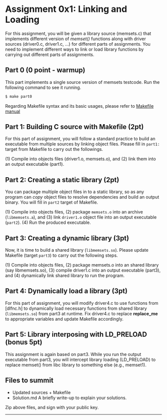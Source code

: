 # Assignment 0x1: Linking and Loading

For this assignment, you will be given a library source (memsets.c) that
implements different version of *memset()* functions along with driver sources
(driver0.c, driver1.c, ...) for different parts of assignments. You need to
implement different ways to link or load library functions by carrying out
different parts of assignments.

## Part 0 (0 point - warmup)

This part implements a single source version of memsets testcode. Run the
following command to see it running. 

```sh
$ make part0
```

Regarding Makefile syntax and its basic usages, please refer to [Makefile manual][An Introduction to Makefiles]

## Part 1: Building C source with Makefile (2pt)

For this part of assignment, you will follow a standard practice to build an
executable from multiple sources by linking object files. Please fill in
`part1:` target from Makefile to carry out the followings.

(1) Compile into objects files (driver1.o, memsets.o), and (2) link them into an
output executable (part1).


## Part 2: Creating a static library (2pt)

You can package multiple object files in to a static library, so as any program
can *copy* object files to resolve dependencies and build an output binary.
You will fill in `part2` target of Makefile.

(1) Compile into objects files, (2) package `memsets.o` into an archive (`libmemsets.a`), and
(3) link `driver1.o` object file into an output executable (`part2`). (4) Run
the produced executable.


## Part 3: Creating a dynamic library (3pt)

Now, it is time to build a shared library (`libmemsets.so`). Please update
Makefile (target `part3`) to carry out the following steps. 

(1) Compile into objects files, (2) package memsets.o into an shared library (say libmemsets.so),
(3) compile driver1.c into an output executable (part3), and (4) dynamically link shared library to run the program.

## Part 4: Dynamically load a library (3pt)

For this part of assignment, you will modify driver4.c to use functions from
[dlfnc.h] to dynamically load necessary functions from shared library
(`libmemsets.so`) from part3 at runtime. Fix driver4.c to replace
__replace_me__ to appropriate variables and update Makefile accordingly. 

## Part 5: Library interposing with LD_PRELOAD (bonus 5pt)
 
This assignment is again based on part3. While you run the output executable
from part3, you will intercept library loading (LD_PRELOAD) to replace memset()
from libc library to something else (e.g., memset1).

## Files to summit

* Updated sources + Makefile 
* Solution.md A briefly write-up to explain your solutions. 

Zip above files, and sign with your public key. 

----
[An Introduction to Makefiles]:https://www.gnu.org/software/make/manual/html_node/Introduction.html
[dlfcn.h]:https://linux.die.net/man/3/dlopen